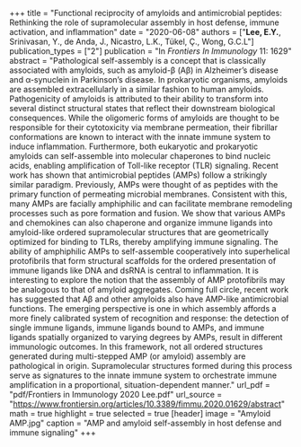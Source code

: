 +++
title = "Functional reciprocity of amyloids and antimicrobial peptides: Rethinking the role of supramolecular assembly in host defense, immune activation, and inflammation"
date = "2020-06-08"
authors = ["**Lee, E.Y.**, Srinivasan, Y., de Anda, J., Nicastro, L.K., Tükel, Ç., Wong, G.C.L"]
publication_types = ["2"]
publication = "In *Frontiers In Immunology* 11: 1629"
abstract = "Pathological self-assembly is a concept that is classically associated with amyloids, such as amyloid-β (Aβ) in Alzheimer’s disease and α-synuclein in Parkinson’s disease. In prokaryotic organisms, amyloids are assembled extracellularly in a similar fashion to human amyloids. Pathogenicity of amyloids is attributed to their ability to transform into several distinct structural states that reflect their downstream biological consequences. While the oligomeric forms of amyloids are thought to be responsible for their cytotoxicity via membrane permeation, their fibrillar conformations are known to interact with the innate immune system to induce inflammation. Furthermore, both eukaryotic and prokaryotic amyloids can self-assemble into molecular chaperones to bind nucleic acids, enabling amplification of Toll-like receptor (TLR) signaling. Recent work has shown that antimicrobial peptides (AMPs) follow a strikingly similar paradigm. Previously, AMPs were thought of as peptides with the primary function of permeating microbial membranes. Consistent with this, many AMPs are facially amphiphilic and can facilitate membrane remodeling processes such as pore formation and fusion. We show that various AMPs and chemokines can also chaperone and organize immune ligands into amyloid-like ordered supramolecular structures that are geometrically optimized for binding to TLRs, thereby amplifying immune signaling. The ability of amphiphilic AMPs to self-assemble cooperatively into superhelical protofibrils that form structural scaffolds for the ordered presentation of immune ligands like DNA and dsRNA is central to inflammation. It is interesting to explore the notion that the assembly of AMP protofibrils may be analogous to that of amyloid aggregates. Coming full circle, recent work has suggested that Aβ and other amyloids also have AMP-like antimicrobial functions. The emerging perspective is one in which assembly affords a more finely calibrated system of recognition and response: the detection of single immune ligands, immune ligands bound to AMPs, and immune ligands spatially organized to varying degrees by AMPs, result in different immunologic outcomes. In this framework, not all ordered structures generated during multi-stepped AMP (or amyloid) assembly are pathological in origin. Supramolecular structures formed during this process serve as signatures to the innate immune system to orchestrate immune amplification in a proportional, situation-dependent manner."
url_pdf = "pdf/Frontiers in Immunology 2020 Lee.pdf"
url_source = "https://www.frontiersin.org/articles/10.3389/fimmu.2020.01629/abstract"
math = true
highlight = true
selected = true
[header]
image = "Amyloid AMP.jpg"
caption = "AMP and amyloid self-assembly in host defense and immune signaling"
+++
